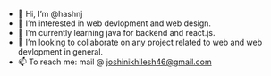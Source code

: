 - 👋 Hi, I’m @hashnj
- 👀 I’m interested in web devlopment and web design.
- 🌱 I’m currently learning java for backend and react.js.
- 💞️ I’m looking to collaborate on any project related to web and web devlopment in general.
- 📫 To reach me: mail @ joshinikhilesh46@gmail.com 


